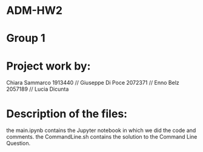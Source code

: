 # ADM-HW2

# Group 1
# Project work by:
  Chiara Sammarco 1913440 //
  Giuseppe Di Poce 2072371 //
  Enno Belz 2057189 //
  Lucia Dicunta

# Description of the files:
the main.ipynb contains the Jupyter notebook in which we did the code and comments.
the CommandLine.sh contains the solution to the Command Line Question.
